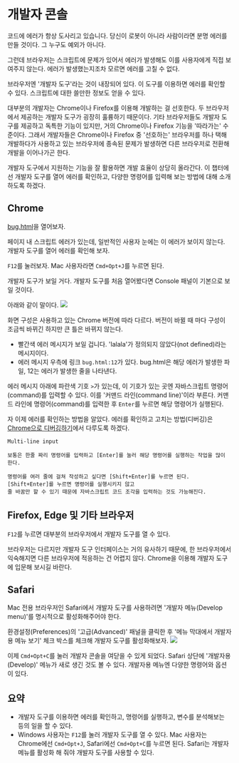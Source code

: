 # 개발자 콘솔
코드에 에러가 항상 도사리고 있습니다. 당신이 로봇이 아니라 사람이라면 분명 에러를 만들 것이다. 그 누구도 예외가 아니다.

그런데 브라우저는 스크립트에 문제가 있어서 에러가 발생해도 이를 사용자에게 직접 보여주지 않는다. 에러가 발생했는지조차 모르면 에러를 고칠 수 없다.

브라우저엔 '개발자 도구'라는 것이 내장되어 있다. 이 도구를 이용하면 에러를 확인할 수 있다. 스크립트에 대한 쓸만한 정보도 얻을 수 있다.

대부분의 개발자는 Chrome이나 Firefox를 이용해 개발하는 걸 선호한다. 두 브라우저에서 제공하는 개발자 도구가 굉장히 훌륭하기 때문이다. 기타 브라우저들도 개발자 도구를 제공하고 독특한 기능이 있지만, 거의 Chrome이나 Firefox 기능을 '따라가는' 수준이다. 그래서 개발자들은 Chrome이나 Firefox 중 '선호하는' 브라우저를 하나 택해 개발하다가 사용하고 있는 브라우저에 종속된 문제가 발생하면 다른 브라우저로 전환해 개발을 이어나가곤 한다.

개발자 도구에서 지원하는 기능을 잘 활용하면 개발 효율이 상당히 올라간다. 이 챕터에선 개발자 도구를 열어 에러를 확인하고, 다양한 명령어를 입력해 보는 방법에 대해 소개하도록 하겠다.

## Chrome
[bug.html](https://ko.javascript.info/article/devtools/bug.html)을 열어보자.

페이지 내 스크립트 에러가 있는데, 일반적인 사용자 눈에는 이 에러가 보이지 않는다. 개발자 도구를 열어 에러를 확인해 보자.

```F12```를 눌러보자. Mac 사용자라면 ```Cmd+Opt+J```를 누르면 된다.

개발자 도구가 보일 거다. 개발자 도구를 처음 열어봤다면 Console 패널이 기본으로 보일 것이다.

아래와 같이 말이다.
<img src="/1. Introduction/img/img2.png"></img>

화면 구성은 사용하고 있는 Chrome 버전에 따라 다르다. 버전이 바뀔 때 마다 구성이 조금씩 바뀌긴 하지만 큰 틀은 바뀌지 않는다.

* 빨간색 에러 메시지가 보일 겁니다. 'lalala'가 정의되지 않았다(not defined)라는 메시지이다.
* 에러 메시지 우측에 링크 ```bug.html:12```가 있다. bug.html은 해당 에러가 발생한 파일, 12는 에러가 발생한 줄을 나타낸다.

에러 메시지 아래에 파란색 기호 ```>```가 있는데, 이 기호가 있는 곳엔 자바스크립트 명령어(command)를 입력할 수 있다. 이를 '커맨드 라인(command line)'이라 부른다. 커맨드 라인에 명령어(command)를 입력한 후 ```Enter```를 누르면 해당 명령어가 실행된다.

자 이제 에러를 확인하는 방법을 알았다. 에러를 확인하고 고치는 방법(디버깅)은 [Chrome으로 디버깅하기]()에서 다루도록 하겠다.

```
Multi-line input

보통은 한줄 짜리 명령어를 입력하고 [Enter]를 눌러 해당 명령어를 실행하는 작업을 많이 한다.

명령어를 여러 줄에 걸쳐 작성하고 싶다면 [Shift+Enter]를 누르면 된다. [Shift+Enter]를 누르면 명령어를 실행시키지 않고
줄 바꿈만 할 수 있기 때문에 자바스크립트 코드 조각을 입력하는 것도 가능해진다.
```

## Firefox, Edge 및 기타 브라우저
```F12```를 누르면 대부분의 브라우저에서 개발자 도구를 열 수 있다.

브라우저는 다르지만 개발자 도구 인터페이스는 거의 유사하기 때문에, 한 브라우저에서 익숙해지면 다른 브라우저에 적응하는 건 어렵지 않다. Chrome을 이용해 개발자 도구에 입문해 보시길 바란다.

## Safari
Mac 전용 브라우저인 Safari에서 개발자 도구를 사용하려면 '개발자 메뉴(Develop menu)'를 명시적으로 활성화해주어야 한다.

환경설정(Preferences)의 '고급(Advanced)' 패널을 클릭한 후 '메뉴 막대에서 개발자용 메뉴 보기' 체크 박스를 체크해 개발자 도구를 활성화해보자.
<img src="/1. Introduction/img/img3.png"></img>

이제 ```Cmd+Opt+C```를 눌러 개발자 콘솔을 여닫을 수 있게 되었다. Safari 상단에 '개발자용(Develop)' 메뉴가 새로 생긴 것도 볼 수 있다. 개발자용 메뉴엔 다양한 명령어와 옵션이 있다.

## 요약
* 개발자 도구를 이용하면 에러를 확인하고, 명령어를 실행하고, 변수를 분석해보는 등의 일을 할 수 있다.
* Windows 사용자는 ```F12```를 눌러 개발자 도구를 열 수 있다. Mac 사용자는 Chrome에선 ```Cmd+Opt+J```, Safari에선 ```Cmd+Opt+C```를 누르면 된다. Safari는 개발자 메뉴를 활성화 해 줘야 개발자 도구를 사용할 수 있다.
